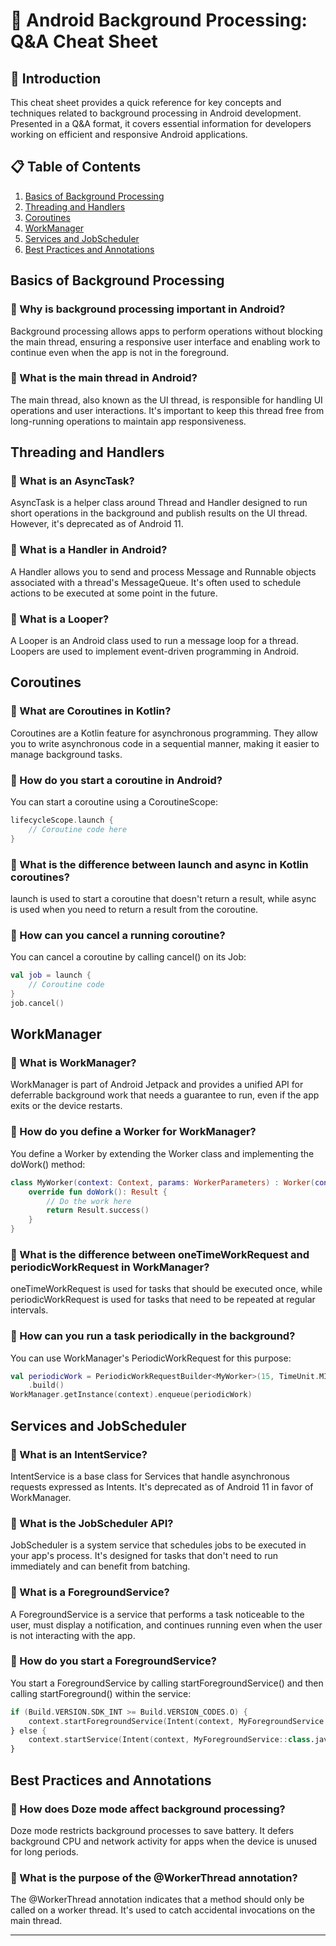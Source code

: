 # 🔄 Android Background Processing: Q&A Cheat Sheet

## 🚀 Introduction

This cheat sheet provides a quick reference for key concepts and techniques related to background processing in Android development. Presented in a Q&A format, it covers essential information for developers working on efficient and responsive Android applications.

## 📋 Table of Contents

1. [Basics of Background Processing](#basics-of-background-processing)
2. [Threading and Handlers](#threading-and-handlers)
3. [Coroutines](#coroutines)
4. [WorkManager](#workmanager)
5. [Services and JobScheduler](#services-and-jobscheduler)
6. [Best Practices and Annotations](#best-practices-and-annotations)

## Basics of Background Processing

### 🔹 Why is background processing important in Android?
Background processing allows apps to perform operations without blocking the main thread, ensuring a responsive user interface and enabling work to continue even when the app is not in the foreground.

### 🔹 What is the main thread in Android?
The main thread, also known as the UI thread, is responsible for handling UI operations and user interactions. It's important to keep this thread free from long-running operations to maintain app responsiveness.

## Threading and Handlers

### 🔹 What is an AsyncTask?
AsyncTask is a helper class around Thread and Handler designed to run short operations in the background and publish results on the UI thread. However, it's deprecated as of Android 11.

### 🔹 What is a Handler in Android?
A Handler allows you to send and process Message and Runnable objects associated with a thread's MessageQueue. It's often used to schedule actions to be executed at some point in the future.

### 🔹 What is a Looper?
A Looper is an Android class used to run a message loop for a thread. Loopers are used to implement event-driven programming in Android.

## Coroutines

### 🔹 What are Coroutines in Kotlin?
Coroutines are a Kotlin feature for asynchronous programming. They allow you to write asynchronous code in a sequential manner, making it easier to manage background tasks.

### 🔹 How do you start a coroutine in Android?
You can start a coroutine using a CoroutineScope:
```kotlin
lifecycleScope.launch {
    // Coroutine code here
}
```

### 🔹 What is the difference between launch and async in Kotlin coroutines?
launch is used to start a coroutine that doesn't return a result, while async is used when you need to return a result from the coroutine.

### 🔹 How can you cancel a running coroutine?
You can cancel a coroutine by calling cancel() on its Job:
```kotlin
val job = launch {
    // Coroutine code
}
job.cancel()
```

## WorkManager

### 🔹 What is WorkManager?
WorkManager is part of Android Jetpack and provides a unified API for deferrable background work that needs a guarantee to run, even if the app exits or the device restarts.

### 🔹 How do you define a Worker for WorkManager?
You define a Worker by extending the Worker class and implementing the doWork() method:
```kotlin
class MyWorker(context: Context, params: WorkerParameters) : Worker(context, params) {
    override fun doWork(): Result {
        // Do the work here
        return Result.success()
    }
}
```

### 🔹 What is the difference between oneTimeWorkRequest and periodicWorkRequest in WorkManager?
oneTimeWorkRequest is used for tasks that should be executed once, while periodicWorkRequest is used for tasks that need to be repeated at regular intervals.

### 🔹 How can you run a task periodically in the background?
You can use WorkManager's PeriodicWorkRequest for this purpose:
```kotlin
val periodicWork = PeriodicWorkRequestBuilder<MyWorker>(15, TimeUnit.MINUTES)
    .build()
WorkManager.getInstance(context).enqueue(periodicWork)
```

## Services and JobScheduler

### 🔹 What is an IntentService?
IntentService is a base class for Services that handle asynchronous requests expressed as Intents. It's deprecated as of Android 11 in favor of WorkManager.

### 🔹 What is the JobScheduler API?
JobScheduler is a system service that schedules jobs to be executed in your app's process. It's designed for tasks that don't need to run immediately and can benefit from batching.

### 🔹 What is a ForegroundService?
A ForegroundService is a service that performs a task noticeable to the user, must display a notification, and continues running even when the user is not interacting with the app.

### 🔹 How do you start a ForegroundService?
You start a ForegroundService by calling startForegroundService() and then calling startForeground() within the service:
```kotlin
if (Build.VERSION.SDK_INT >= Build.VERSION_CODES.O) {
    context.startForegroundService(Intent(context, MyForegroundService::class.java))
} else {
    context.startService(Intent(context, MyForegroundService::class.java))
}
```

## Best Practices and Annotations

### 🔹 How does Doze mode affect background processing?
Doze mode restricts background processes to save battery. It defers background CPU and network activity for apps when the device is unused for long periods.

### 🔹 What is the purpose of the @WorkerThread annotation?
The @WorkerThread annotation indicates that a method should only be called on a worker thread. It's used to catch accidental invocations on the main thread.

---